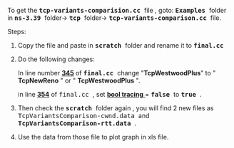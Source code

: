 To get the <kbd> **tcp-variants-comparision.cc** </kbd> file , goto: 
<kbd>**Examples** </kbd> folder in <kbd> **ns-3.39** </kbd> folder-> <kbd> **tcp** </kbd> folder-> <kbd> **tcp-variants-comparison.cc** </kbd>  file.

Steps:

1. Copy the file and paste in <kbd> **scratch** </kbd> folder and rename it to <kbd> **final.cc** </kbd>

2. Do the following changes:

   In line number <ins>**345**</ins> of <kbd> **final.cc** </kbd> change "**TcpWestwoodPlus**" to " **TcpNewReno** " or " **TcpWestwoodPlus** ".

   in line <ins>**354**</ins> of <kbd> final.cc </kbd> , set <ins> **bool tracing** </ins> = <kbd> **false** </kbd> to <kbd> **true** </kbd>.

3. Then check the <kbd> **scratch** </kbd>folder again , you will find 2 new files as <kbd> TcpVariantsComparison-cwnd.data </kbd> and <kbd> **TcpVariantsComparison-rtt.data** </kbd>.

4. Use the data from those file to plot graph in xls file.